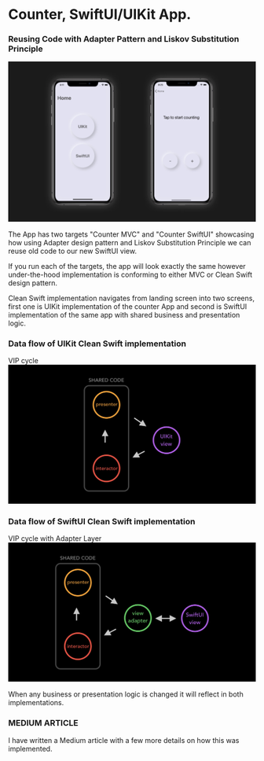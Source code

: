 # Counter, SwiftUI/UIKit App.
### Reusing Code with Adapter Pattern and Liskov Substitution Principle

![](App%20Screenshots/appScreenshots.jpg)

The App has two targets "Counter MVC" and "Counter SwiftUI" showcasing how using Adapter design pattern and Liskov Substitution Principle we can reuse old code to our new SwiftUI view.

If you run each of the targets, the app will look exactly the same however under-the-hood implementation is conforming to either MVC or Clean Swift design pattern.

Clean Swift implementation navigates from landing screen into two screens, first one is UIKit implementation of the counter App and second is SwiftUI implementation of the same app with shared business and presentation logic.

### Data flow of UIKit Clean Swift implementation
VIP cycle
![](App%20Screenshots/cleanSwiftUIKit.PNG)

### Data flow of SwiftUI Clean Swift implementation
VIP cycle with Adapter Layer
![](App%20Screenshots/cleanSwiftSwiftUI.PNG)

When any business or presentation logic is changed it will reflect in both implementations.

### MEDIUM ARTICLE
I have written a Medium article with a few more details on how this was implemented. 
